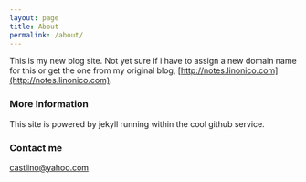 ```yaml
---
layout: page
title: About
permalink: /about/
---
```


This is my new blog site.
Not yet sure if i have to assign a new domain name for this or get the one from my original blog, [http://notes.linonico.com](http://notes.linonico.com).

### More Information

This site is powered by jekyll running within the cool github service.

### Contact me

[castlino@yahoo.com](mailto:castlino@yahoo.com)
